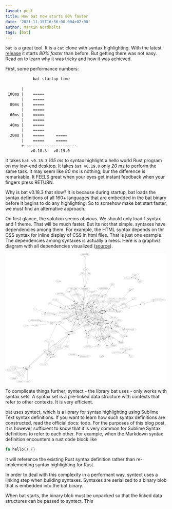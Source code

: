 ```yaml
---
layout: post
title: How bat now starts 80% faster
date: '2021-11-15T16:56:00.004+02:00'
author: Martin Nordholts
tags: [bat]
---
```


`bat` is a great tool. It is a `cat` clone with syntax highlighting. With the latest [release](https://github.com/sharkdp/bat/releases/tag/v0.19.0) it starts *80% faster* than before. But getting there was not easy. Read on to learn why it was tricky and how it was achieved.

First, some performance numbers:

```
            bat startup time

       |
 100ms |    =====
       |    =====
  80ms |    =====
       |    =====
  60ms |    =====
       |    =====
  40ms |    =====
       |    =====
  20ms |    =====     =====
       |    =====     =====
       +-----------------------
           v0.18.3   v0.19.0
```

It takes `bat v0.18.3` *105 ms* to syntax highlight a hello world Rust program
on my low-end desktop. It takes `bat v0.19.0` only *20 ms* to perform the same
task. It may seem like *80 ms* is nothing, bur the difference is remarkable. It
FEELS great when your eyes get instant feedback when your fingers press RETURN.

Why is bat v0.18.3 that slow? It is because during startup, bat loads the syntax
definitions of all 160+ languages that are embedded in the bat binary before it
begins to do any highlighting. So to somehow make bat start faster, we must find
an alternative approach.

On first glance, the solution seems obvious. We should only load 1 syntax and 1
theme. That will be much faster. But its not that simple. syntaxes have
dependencies among them. For example, the HTML syntax depends on thr CSS syntax
for inline display of CSS in html files. That is just one example. The
dependencies among syntaxes is actually a mess. Here is a graphviz diagram with
all dependencies visualized
([source](https://github.com/sharkdp/bat/pull/1860#issuecomment-925303963)).

<a href="/img/sublime-syntax-dependencies-2021-09-22.jpg"><img
src="/img/sublime-syntax-dependencies-2021-09-22.jpg" width="500" /></a>

To complicate things further; syntect - the library bat uses - only works with
syntax sets. A syntax set is a pre-linked data structure with contexts that refer to other contexts. It is very efficient.


bat uses syntect, which is a library for syntax highlighting using Sublime Text syntax definitions. If you want to learn how such syntax definitions are constructed, read the official docs: todo. For the purposes of this blog post, it is however sufficient to know that it is very common for Sublime Syntax definitions to refer  to each other. For example, when the Markdown syntax definition encounters a rust code block like

```rust
fn hello() {}
```

it will reference the existing Rust syntax definition rather than re-implementing syntax highlighting for Rust.

In order to deal with this complexity in a performant way, syntect uses a linking step when building syntaxes. Syntaxes are serialized to a binary blob that is embedded into the bat binary.

When bat starts, the binary blob must be unpacked so that the linked data structures can be passed to syntect. This
